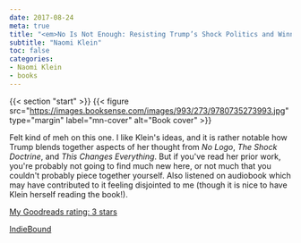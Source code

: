 ```yaml
---
date: 2017-08-24
meta: true
title: "<em>No Is Not Enough: Resisting Trump’s Shock Politics and Winning the World We Need</em>"
subtitle: "Naomi Klein"
toc: false
categories:
- Naomi Klein
- books
---
```


{{< section "start" >}}
{{< figure src="https://images.booksense.com/images/993/273/9780735273993.jpg" type="margin" label="mn-cover" alt="Book cover" >}}

Felt kind of meh on this one. I like Klein's ideas, and it is rather notable how Trump blends together aspects of her thought from _No Logo_, _The Shock Doctrine_, and _This Changes Everything_. But if you've read her prior work, you're probably not going to find much new here, or not much that you couldn't probably piece together yourself. Also listened on audiobook which may have contributed to it feeling disjointed to me (though it is nice to have Klein herself reading the book!).

[My Goodreads rating: 3 stars](https://www.goodreads.com/review/show/2084706780)  

[IndieBound](https://www.indiebound.org/book/9780735273993)
